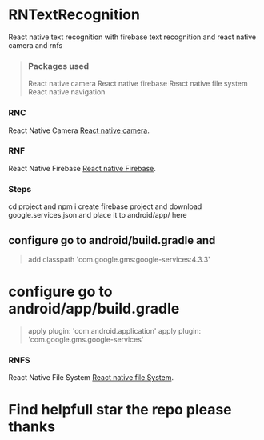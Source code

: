 # RNTextRecognition
React native text recognition with firebase text recognition and react native camera and rnfs

> ### Packages used
> React native camera
> React native firebase
> React native file system
> React native navigation

### RNC
React Native Camera [React native camera](https://react-native-community.github.io/react-native-camera/).

### RNF
React Native Firebase [React native Firebase](https://rnfirebase.io/).

### Steps
cd project and npm i
create firebase project and download google.services.json
and place it to android/app/ here
## configure  go to android/build.gradle and
> add classpath 'com.google.gms:google-services:4.3.3'

# configure go to android/app/build.gradle
> apply plugin: 'com.android.application'
> apply plugin: 'com.google.gms.google-services'

### RNFS
React Native File System [React native file System](https://github.com/itinance/react-native-fs).

# Find helpfull star the repo please thanks
